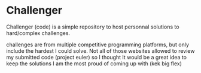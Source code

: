 # Challenger

Challenger (code) is a simple repository to host personnal solutions to hard/complex challenges.

challenges are from multiple competitive programming platforms, but only include the hardest
I could solve. Not all of those websites allowed to review my submitted code (project euler) so I
thought It would be a great idea to keep the solutions I am the most proud of coming up with (kek big flex)

